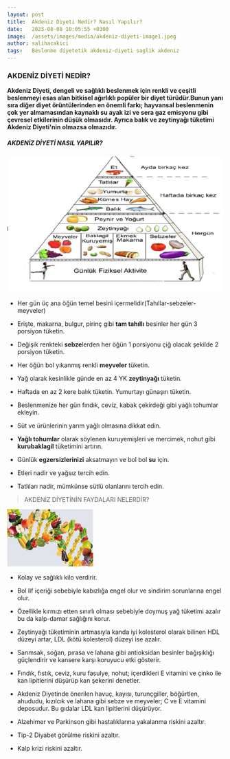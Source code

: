 ```yaml
---
layout: post
title:  Akdeniz Diyeti Nedir? Nasıl Yapılır?
date:   2023-08-08 10:05:55 +0300
image:  /assets/images/media/akdeniz-diyeti-image1.jpeg
author: salihacakici
tags:   Beslenme diyetetik akdeniz-diyeti saglik akdeniz
---
```

### AKDENİZ DİYETİ NEDİR?

**Akdeniz Diyeti, dengeli ve sağlıklı beslenmek için renkli ve çeşitli
beslenmeyi esas alan bitkisel ağırlıklı popüler bir diyet türüdür.Bunun yanı sıra diğer diyet örüntülerinden en önemli farkı; hayvansal
beslenmenin çok yer almamasından kaynaklı su ayak izi ve sera gaz
emisyonu gibi çevresel etkilerinin düşük olmasıdır. Ayrıca balık ve zeytinyağı tüketimi Akdeniz Diyeti'nin olmazsa
olmazıdır.**

##### AKDENİZ DİYETİ NASIL YAPILIR?

  ![img2](/assets/images/media/akdeniz-diyeti-image2.png)

* Her gün üç ana öğün temel besini içermelidir(Tahıllar-sebzeler-meyveler)

* Erişte, makarna, bulgur, pirinç gibi **tam tahıllı** besinler her gün 3 porsiyon tüketin.

* Değişik renkteki **sebze**lerden her öğün 1 porsiyonu çiğ olacak şekilde 2 porsiyon tüketin.

* Her öğün bol yıkanmış renkli **meyveler** tüketin.

- Yağ olarak kesinlikle günde en az 4 YK **zeytinyağı** tüketin.

- Haftada en az 2 kere balık tüketin. Yumurtayı günaşırı tüketin.

- Beslenmenize her gün fındık, ceviz, kabak çekirdeği gibi yağlı tohumlar ekleyin.

- Süt ve ürünlerinin yarım yağlı olmasına dikkat edin.

- **Yağlı tohumlar** olarak söylenen kuruyemişleri ve mercimek, nohut gibi **kurubaklagil** tüketimini artırın.

- Günlük **egzersizlerinizi** aksatmayın ve bol bol **su** için.

- Etleri nadir ve yağsız tercih edin.

- Tatlıları nadir, mümkünse sütlü olanlarını tercih edin.

> AKDENİZ DİYETİNİN FAYDALARI NELERDİR?

<img src="/assets/images/media/akdeniz-diyeti-image3.jpeg" alt="img3" width="200">

- Kolay ve sağlıklı kilo verdirir.

- Bol lif içeriği sebebiyle kabızlığa engel olur ve sindirim
    sorunlarına engel olur.

- Özellikle kırmızı etten sınırlı olması sebebiyle doymuş yağ tüketimi
    azalır bu da kalp-damar sağlığını korur.

- Zeytinyağı tüketiminin artmasıyla kanda iyi kolesterol olarak
    bilinen HDL düzeyi artar, LDL (kötü kolesterol) düzeyi ise azalır.

- Sarımsak, soğan, pırasa ve lahana gibi antioksidan besinler
    bağışıklığı güçlendirir ve kansere karşı koruyucu etki gösterir.

- Fındık, fıstık, ceviz, kuru fasulye, nohut; içerdikleri E vitamini
    ve çinko ile kan lipitlerini düşürüp kan şekerini denetler.

- Akdeniz Diyetinde önerilen havuç, kayısı, turunçgiller, böğürtlen,
    ahududu, kızılcık ve lahana gibi sebze ve meyveler; C ve E vitamini
    deposudur. Bu gıdalar LDL kan lipitlerini düşürüyor.

- Alzehimer ve Parkinson gibi hastalıklarına yakalanma riskini
    azaltır.

- Tip-2 Diyabet görülme riskini azaltır.

- Kalp krizi riskini azaltır.
